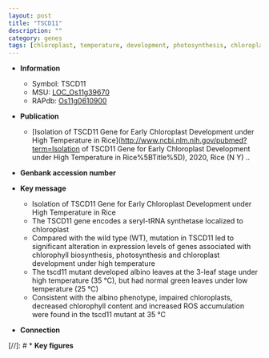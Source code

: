 ```yaml
---
layout: post
title: "TSCD11"
description: ""
category: genes
tags: [chloroplast, temperature, development, photosynthesis, chloroplast development, chlorophyll content]
---
```


* **Information**  
    + Symbol: TSCD11  
    + MSU: [LOC_Os11g39670](http://rice.uga.edu/cgi-bin/ORF_infopage.cgi?orf=LOC_Os11g39670)  
    + RAPdb: [Os11g0610900](http://rapdb.dna.affrc.go.jp/viewer/gbrowse_details/irgsp1?name=Os11g0610900)  

* **Publication**  
    + [Isolation of TSCD11 Gene for Early Chloroplast Development under High Temperature in Rice](http://www.ncbi.nlm.nih.gov/pubmed?term=Isolation of TSCD11 Gene for Early Chloroplast Development under High Temperature in Rice%5BTitle%5D), 2020, Rice (N Y) ..

* **Genbank accession number**  

* **Key message**  
    + Isolation of TSCD11 Gene for Early Chloroplast Development under High Temperature in Rice
    + The TSCD11 gene encodes a seryl-tRNA synthetase localized to chloroplast
    + Compared with the wild type (WT), mutation in TSCD11 led to significant alteration in expression levels of genes associated with chlorophyll biosynthesis, photosynthesis and chloroplast development under high temperature
    + The tscd11 mutant developed albino leaves at the 3-leaf stage under high temperature (35 °C), but had normal green leaves under low temperature (25 °C)
    + Consistent with the albino phenotype, impaired chloroplasts, decreased chlorophyll content and increased ROS accumulation were found in the tscd11 mutant at 35 °C

* **Connection**  

[//]: # * **Key figures**  


